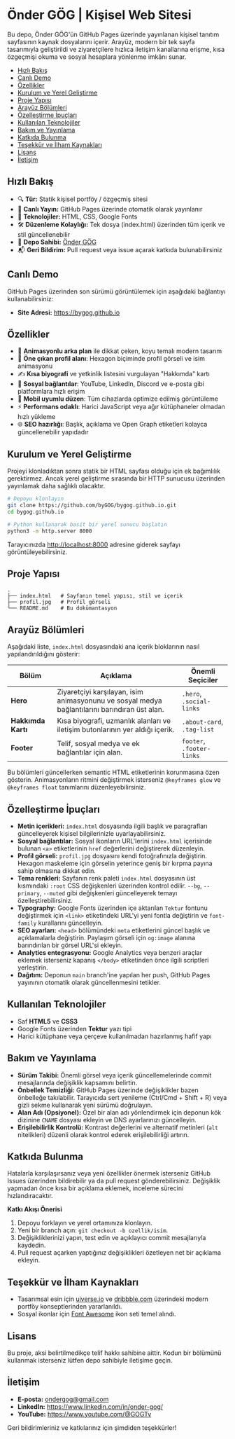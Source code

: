 # Önder GÖG | Kişisel Web Sitesi

Bu depo, Önder GÖG'ün GitHub Pages üzerinde yayınlanan kişisel tanıtım sayfasının kaynak dosyalarını içerir. Arayüz, modern bir tek sayfa tasarımıyla geliştirildi ve ziyaretçilere hızlıca iletişim kanallarına erişme, kısa özgeçmişi okuma ve sosyal hesaplara yönlenme imkânı sunar.

- [Hızlı Bakış](#hızlı-bakış)
- [Canlı Demo](#canlı-demo)
- [Özellikler](#özellikler)
- [Kurulum ve Yerel Geliştirme](#kurulum-ve-yerel-geliştirme)
- [Proje Yapısı](#proje-yapısı)
- [Arayüz Bölümleri](#arayüz-bölümleri)
- [Özelleştirme İpuçları](#özelleştirme-ipuçları)
- [Kullanılan Teknolojiler](#kullanılan-teknolojiler)
- [Bakım ve Yayınlama](#bakım-ve-yayınlama)
- [Katkıda Bulunma](#katkıda-bulunma)
- [Teşekkür ve İlham Kaynakları](#teşekkür-ve-ilham-kaynakları)
- [Lisans](#lisans)
- [İletişim](#iletişim)

## Hızlı Bakış
- 🔍 **Tür:** Statik kişisel portföy / özgeçmiş sitesi
- 🚀 **Canlı Yayın:** GitHub Pages üzerinde otomatik olarak yayınlanır
- 🧱 **Teknolojiler:** HTML, CSS, Google Fonts
- 🛠️ **Düzenleme Kolaylığı:** Tek dosya (index.html) üzerinden tüm içerik ve stil güncellenebilir
- 📂 **Depo Sahibi:** [Önder GÖG](https://github.com/byGOG)
- 📬 **Geri Bildirim:** Pull request veya issue açarak katkıda bulunabilirsiniz

## Canlı Demo
GitHub Pages üzerinden son sürümü görüntülemek için aşağıdaki bağlantıyı kullanabilirsiniz:

- **Site Adresi:** <https://bygog.github.io>

## Özellikler
- 🌌 **Animasyonlu arka plan** ile dikkat çeken, koyu temalı modern tasarım
- 🧾 **Öne çıkan profil alanı**: Hexagon biçiminde profil görseli ve isim animasyonu
- ✍️ **Kısa biyografi** ve yetkinlik listesini vurgulayan "Hakkımda" kartı
- 🔗 **Sosyal bağlantılar**: YouTube, LinkedIn, Discord ve e-posta gibi platformlara hızlı erişim
- 📱 **Mobil uyumlu düzen**: Tüm cihazlarda optimize edilmiş görüntüleme
- ⚡ **Performans odaklı**: Harici JavaScript veya ağır kütüphaneler olmadan hızlı yükleme
- 🌐 **SEO hazırlığı**: Başlık, açıklama ve Open Graph etiketleri kolayca güncellenebilir yapıdadır

## Kurulum ve Yerel Geliştirme
Projeyi klonladıktan sonra statik bir HTML sayfası olduğu için ek bağımlılık gerektirmez. Ancak yerel geliştirme sırasında bir HTTP sunucusu üzerinden yayınlamak daha sağlıklı olacaktır.

```bash
# Depoyu klonlayın
git clone https://github.com/byGOG/bygog.github.io.git
cd bygog.github.io

# Python kullanarak basit bir yerel sunucu başlatın
python3 -m http.server 8000
```

Tarayıcınızda <http://localhost:8000> adresine giderek sayfayı görüntüleyebilirsiniz.

## Proje Yapısı
```
.
├── index.html   # Sayfanın temel yapısı, stil ve içerik
├── profil.jpg   # Profil görseli
└── README.md    # Bu dokümantasyon
```

## Arayüz Bölümleri
Aşağıdaki liste, `index.html` dosyasındaki ana içerik bloklarının nasıl yapılandırıldığını gösterir:

| Bölüm | Açıklama | Önemli Seçiciler |
| --- | --- | --- |
| **Hero** | Ziyaretçiyi karşılayan, isim animasyonunu ve sosyal medya bağlantılarını barındıran üst alan. | `.hero`, `.social-links` |
| **Hakkımda Kartı** | Kısa biyografi, uzmanlık alanları ve iletişim butonlarının yer aldığı içerik. | `.about-card`, `.tag-list` |
| **Footer** | Telif, sosyal medya ve ek bağlantılar için alan. | `footer`, `.footer-links` |

Bu bölümleri güncellerken semantic HTML etiketlerinin korunmasına özen gösterin. Animasyonların ritmini değiştirmek isterseniz `@keyframes glow` ve `@keyframes float` tanımlarını düzenleyebilirsiniz.

## Özelleştirme İpuçları
- **Metin içerikleri:** `index.html` dosyasında ilgili başlık ve paragrafları güncelleyerek kişisel bilgilerinizle uyarlayabilirsiniz.
- **Sosyal bağlantılar:** Sosyal ikonların URL'lerini `index.html` içerisinde bulunan `<a>` etiketlerinin `href` değerlerini değiştirerek düzenleyin.
- **Profil görseli:** `profil.jpg` dosyasını kendi fotoğrafınızla değiştirin. Hexagon maskeleme için görselin yeterince geniş bir kırpma payına sahip olmasına dikkat edin.
- **Tema renkleri:** Sayfanın renk paleti `index.html` dosyasının üst kısmındaki `:root` CSS değişkenleri üzerinden kontrol edilir. `--bg`, `--primary`, `--muted` gibi değişkenleri güncelleyerek temayı özelleştirebilirsiniz.
- **Typography:** Google Fonts üzerinden içe aktarılan `Tektur` fontunu değiştirmek için `<link>` etiketindeki URL'yi yeni fontla değiştirin ve `font-family` kurallarını güncelleyin.
- **SEO ayarları:** `<head>` bölümündeki `meta` etiketlerini güncel başlık ve açıklamalarla değiştirin. Paylaşım görseli için `og:image` alanına barındırılan bir görsel URL'si ekleyin.
- **Analytics entegrasyonu:** Google Analytics veya benzeri araçlar eklemek isterseniz kapanış `</body>` etiketinden önce ilgili scriptleri yerleştirin.
- **Dağıtım:** Deponun `main` branch'ine yapılan her push, GitHub Pages yayınının otomatik olarak güncellenmesini tetikler.

## Kullanılan Teknolojiler
- Saf **HTML5** ve **CSS3**
- Google Fonts üzerinden **Tektur** yazı tipi
- Harici kütüphane veya çerçeve kullanılmadan hazırlanmış hafif yapı

## Bakım ve Yayınlama
- **Sürüm Takibi:** Önemli görsel veya içerik güncellemelerinde commit mesajlarında değişiklik kapsamını belirtin.
- **Önbellek Temizliği:** GitHub Pages üzerinde değişiklikler bazen önbelleğe takılabilir. Tarayıcıda sert yenileme (Ctrl/Cmd + Shift + R) veya gizli sekme kullanarak yeni sürümü doğrulayın.
- **Alan Adı (Opsiyonel):** Özel bir alan adı yönlendirmek için deponun kök dizinine `CNAME` dosyası ekleyin ve DNS ayarlarınızı güncelleyin.
- **Erişilebilirlik Kontrolü:** Kontrast değerlerini ve alternatif metinleri (`alt` nitelikleri) düzenli olarak kontrol ederek erişilebilirliği artırın.

## Katkıda Bulunma
Hatalarla karşılaşırsanız veya yeni özellikler önermek isterseniz GitHub Issues üzerinden bildirebilir ya da pull request gönderebilirsiniz. Değişiklik yapmadan önce kısa bir açıklama eklemek, inceleme sürecini hızlandıracaktır.

**Katkı Akışı Önerisi**
1. Depoyu forklayın ve yerel ortamınıza klonlayın.
2. Yeni bir branch açın: `git checkout -b ozellik/isim`.
3. Değişikliklerinizi yapın, test edin ve açıklayıcı commit mesajlarıyla kaydedin.
4. Pull request açarken yaptığınız değişiklikleri özetleyen net bir açıklama ekleyin.

## Teşekkür ve İlham Kaynakları
- Tasarımsal esin için [uiverse.io](https://uiverse.io/) ve [dribbble.com](https://dribbble.com/) üzerindeki modern portföy konseptlerinden yararlanıldı.
- Sosyal ikonlar için [Font Awesome](https://fontawesome.com/) ikon seti temel alındı.

## Lisans
Bu proje, aksi belirtilmedikçe telif hakkı sahibine aittir. Kodun bir bölümünü kullanmak isterseniz lütfen depo sahibiyle iletişime geçin.

## İletişim
- **E-posta:** [ondergog@gmail.com](mailto:ondergog@gmail.com)
- **LinkedIn:** <https://www.linkedin.com/in/onder-gog/>
- **YouTube:** <https://www.youtube.com/@GOGTv>

Geri bildirimleriniz ve katkılarınız için şimdiden teşekkürler!
